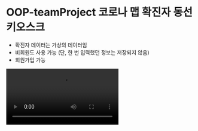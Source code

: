 # OOP-teamProject 코로나 맵 확진자 동선 키오스크

- 확진자 데이터는 가상의 데이터임
- 비회원도 사용 가능 (단, 한 번 입력했던 정보는 저장되지 않음)
- 회원가입 가능

![동영상](./OOP_TeamProject/video.mp4)
